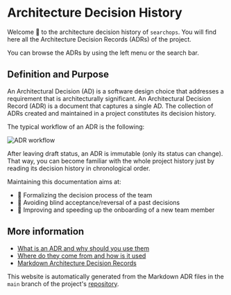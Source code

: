 # Architecture Decision History

Welcome 👋 to the architecture decision history of `searchops`. You will find
here all the Architecture Decision Records (ADRs) of the project.

You can browse the ADRs by using the left menu or the search bar.

## Definition and Purpose

An Architectural Decision (AD) is a software design choice that addresses a
requirement that is architecturally significant. An Architectural Decision
Record (ADR) is a document that captures a single AD. The collection of ADRs
created and maintained in a project constitutes its decision history.

The typical workflow of an ADR is the following:

![ADR workflow](/l4b-static/adr-workflow.png)

After leaving draft status, an ADR is immutable (only its status can change).
That way, you can become familiar with the whole project history just by reading
its decision history in chronological order.

Maintaining this documentation aims at:

- 🤝 Formalizing the decision process of the team
- 🔭 Avoiding blind acceptance/reversal of a past decisions
- 🚀 Improving and speeding up the onboarding of a new team member

## More information

- [What is an ADR and why should you use them](https://www.thoughtworks.com/de/radar/techniques/lightweight-architecture-decision-records)
- [Where do they come from and how is it used](https://cognitect.com/blog/2011/11/15/documenting-architecture-decisions.html)
- [Markdown Architecture Decision Records](https://adr.github.io/)

This website is automatically generated from the Markdown ADR files in the
`main` branch of the project's [repository][repo].

[repo]: https://github.com/gupy-io/searchops/tree/main/docs/adr
